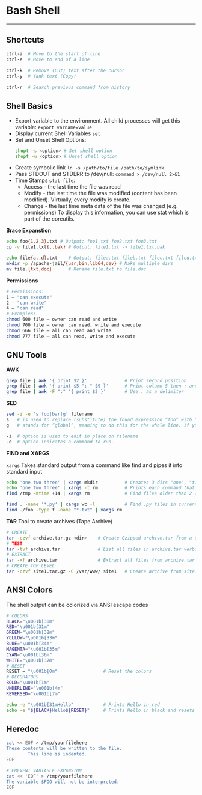 Bash Shell
===
---

## Shortcuts
```bash
ctrl-a  # Move to the start of line
ctrl-e  # Move to end of a line
 
ctrl-k  # Remove (Cut) text after the cursor
ctrl-y  # Yank text (Copy)
 
ctrl-r  # Search previous command from history
```

## Shell Basics

* Export variable to the environment. All child processes will get this variable: ``export varname=value``
* Display current Shell Variables ``set``
* Set and Unset Shell Options: 
    ```bash
    shopt -s <option> # Set shell option 
    shopt -u <option> # Unset shell option
    ```
* Create symbolic link ``ln -s /path/to/file /path/to/symlink``
* Pass STDOUT and STDERR to /dev/null: ``command > /dev/null 2>&1``
* Time Stamps ``stat file``:
    * Access - the last time the file was read
    * Modify - the last time the file was modified (content has been modified). Virtually, every modify is create.
    * Change - the last time meta data of the file was changed (e.g. permissions) To display this information, you can use stat which is part of the coreutils.

**Brace Expanstion**

```bash
echo foo{1,2,3}.txt # Output: foo1.txt foo2.txt foo3.txt
cp -v file1.txt{,.bak} # Output: file1.txt -> file1.txt.bak

echo file{a..d}.txt    # Output: filea.txt fileb.txt filec.txt filed.txt
mkdir -p /apache-jail/{usr,bin,lib64,dev} # Make multiple dirs
mv file.{txt,doc}      # Rename file.txt to file.doc
```

**Permissions**
```bash
# Permissions:
1 – "can execute"
2 – "can write"
4 – "can read"
# Examples:
chmod 600 file – owner can read and write
chmod 700 file – owner can read, write and execute
chmod 666 file – all can read and write
chmod 777 file – all can read, write and execute
```
## GNU Tools

**AWK**
```bash
grep file | awk '{ print $2 }'              # Print second position
grep file | awk '{ print $5 ": " $9 }'      # Print column 5 then : and then column 9
grep file | awk -F ":" '{ print $2 }'       # Use : as a delimiter
```

**SED**
```bash
sed -i -e 's|foo|bar|g' filename
s   # is used to replace (substitute) the found expression “foo” with “bar”
g   # stands for “global”, meaning to do this for the whole line. If you leave off the g and “foo” appears twice on the same line, only the first “foo” is changed to “bar”.

-i  # option is used to edit in place on filename.
-e  # option indicates a command to run.
```

**FIND and XARGS**

``xargs`` Takes standard output from a command like find and pipes it into standard input
```bash
echo 'one two three' | xargs mkdir          # Creates 3 dirs "one", "two", "three"
echo 'one two three' | xargs -t rm          # Prints each command that will be executed (-t)
find /tmp -mtime +14 | xargs rm             # Find files older than 2 weeks and then remove them

```  
```bash
find . -name '*.py' | xargs wc -l           # Find .py files in current dir and output to word count
find ./foo -type f -name "*.txt" | xargs rm
```

**TAR**
Tool to create archives (Tape Archive)
```bash
# CREATE
tar -czvf archive.tar.gz <dir>    # Create Gzipped archive.tar from a directory
# TEST
tar -tvf archive.tar              # List all files in archive.tar verbosely
# EXTRACT
tar -xf archive.tar               # Extract all files from archive.tar
# CREATE TOP LEVEL
tar -czvf site1.tar.gz -C /var/www/ site1   # Create archive from site1 directory (site1 is top level dir)
```

## ANSI Colors

The shell output can be colorized via ANSI escape codes

```bash
# COLORS
BLACK="\u001b[30m"
RED="\u001b[31m"
GREEN="\u001b[32m"
YELLOW="\u001b[33m"
BLUE="\u001b[34m"
MAGENTA="\u001b[35m"
CYAN="\u001b[36m"
WHITE="\u001b[37m"
# RESET
RESET = "\u001b[0m"                 # Reset the colors
# DECORATORS
BOLD="\u001b[1m"
UNDERLINE="\u001b[4m"
REVERSED="\u001b[7m"

echo -e "\u001b[31mHello"           # Prints Hello in red
echo -e "${BLACK}Hello${RESET}"     # Prints Hello in black and resets back 
```

## Heredoc
```bash
cat << EOF > /tmp/yourfilehere
These contents will be written to the file.
        This line is indented.
EOF

# PREVENT VARIABLE EXPANSION
cat << 'EOF' > /tmp/yourfilehere
The variable $FOO will not be interpreted.
EOF
```